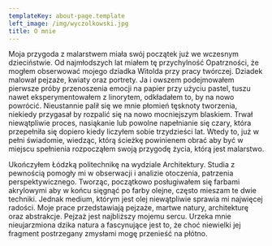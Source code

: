 ```yaml
---
templateKey: about-page.template
left_image: /img/wyczolkowski.jpg
title: O mnie
---
```

Moja przygoda z malarstwem miała swój początek już we wczesnym dzieciństwie. Od najmłodszych lat miałem tę przychylność Opatrzności, że mogłem obserwować mojego dziadka Witolda przy pracy twórczej. Dziadek malował pejzaże, kwiaty oraz portrety. Ja i owszem podejmowałem pierwsze próby przenoszenia emocji na papier przy użyciu pastel, tuszu nawet eksperymentowałem z linorytem, odkładałem to, by na nowo powrócić. Nieustannie palił się we mnie płomień tęsknoty tworzenia, niekiedy przygasał by rozpalić się na nowo mocniejszym blaskiem. Trwał niewątpliwie proces, nasiąkanie lub powolne napełnianie się czary, która przepełniła się dopiero kiedy liczyłem sobie trzydzieści lat. Wtedy to, już w pełni świadomie, wiedząc, którą ścieżkę powinienem obrać aby być w miejscu spełnienia rozpocząłem swoją przygodę życia, którą jest malarstwo.

Ukończyłem Łódzką politechnikę na wydziale Architektury. Studia z pewnością pomogły mi w obserwacji i analizie otoczenia, patrzenia perspektywicznego. Tworząc, początkowo posługiwałem się farbami akrylowymi aby w końcu sięgnąć po farby olejne, często mieszam te dwie techniki. Jednak medium, którym jest olej niewątpliwie sprawia mi najwięcej radości. Moje prace przedstawiają pejzaże, martwe natury, architekturę oraz abstrakcje. Pejzaż jest najbliższy mojemu sercu. Urzeka mnie nieujarzmiona dzika natura a fascynujące jest to, że choć niewielki jej fragment postrzegany zmysłami mogę przenieść na płótno.
